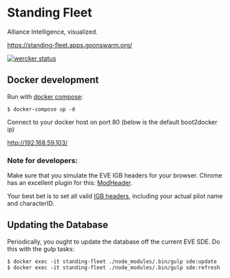 # Standing Fleet

Alliance Intelligence, visualized.

https://standing-fleet.apps.goonswarm.org/

[![wercker status](https://app.wercker.com/status/5b24ec4c6db795d1caf26367e360b743/m "wercker status")](https://app.wercker.com/project/bykey/5b24ec4c6db795d1caf26367e360b743)

## Docker development

Run with [docker compose](https://docs.docker.com/compose/):

```
$ docker-compose up -d 
```

Connect to your docker host on port 80 (below is the default boot2docker ip)

http://192.168.59.103/

### Note for developers:
Make sure that you simulate the EVE IGB headers for your browser.  Chrome has an excellent plugin for this: [ModHeader](https://chrome.google.com/webstore/detail/modheader/idgpnmonknjnojddfkpgkljpfnnfcklj?hl=en).

Your best bet is to set all vaild [IGB headers](https://wiki.eveonline.com/en/wiki/IGB_Headers), including your actual pilot name and characterID.

## Updating the Database

Periodically, you ought to update the database off the current EVE SDE.  Do this with the gulp tasks:

```
$ docker exec -it standing-fleet ./node_modules/.bin/gulp sde:update
$ docker exec -it standing-fleet ./node_modules/.bin/gulp sde:refresh
```

